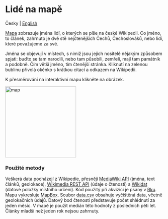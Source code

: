 # Lidé na mapě

Česky | [English](../master/README_EN.md)

[Mapa](https://jchrom.github.io/people-map-cs/index.html) zobrazuje jména lidí, o kterých se píše na české Wikipedii. Co jméno, to článek, zahrnuto je dvě stě nejčtenějších Čechů, Čechoslováků, nebo lidí, které považujeme za své.

Jména se objevují v místech, s nimiž jsou jejich nositelé nějakým způsobem spjati: buďto se tam narodili, nebo tam působili, zemřeli, mají tam památník a podobně. Čím větší jméno, tím čtenější stránka. Kliknutí na zelenou bublinu přivolá okénko s krátkou citací a odkazem na Wikipedii.

K přesměrování na interaktivní mapu klikněte na obrázek.

<p>
  <a href="https://jchrom.github.io/people-map-cs/index.html" title="Klikněte k přesměrování na interaktivní mapu">
    <img src="../master/people-map-cs.png" alt="map" height="225px" width="auto" />
  </a>
</p>

### Použité metody

Veškerá data pocházejí z Wikipedie, přesněji [MediaWiki API](https://cs.wikipedia.org/w/api.php?action=help&modules=main&recursivesubmodules) (jména, text článků, geolokace), [Wikimedia REST API](https://cs.wikipedia.org/api/rest_v1/) (údaje o čtenosti) a [Wikidat](https://www.wikidata.org/wiki/Wikidata:Main_Page) (datové položky místního určení). Kód použitý při akvizici je psaný v [Rku](https://cran.r-project.org/index.html). Mapu vykresluje [MapBox](https://www.mapbox.com/). Soubor [data.csv](../master/data.csv) obsahuje vyčištěná data, včetně geolokačních údajů. Datový bod čtenosti představuje počet shlédnutí za jeden měsíc. V mapě je použit medián této hodnoty z posledních pěti let. Články mladší než jeden rok nejsou zahrnuty.
